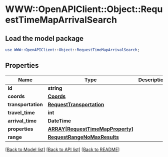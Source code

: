 # WWW::OpenAPIClient::Object::RequestTimeMapArrivalSearch

## Load the model package
```perl
use WWW::OpenAPIClient::Object::RequestTimeMapArrivalSearch;
```

## Properties
Name | Type | Description | Notes
------------ | ------------- | ------------- | -------------
**id** | **string** |  | 
**coords** | [**Coords**](Coords.md) |  | 
**transportation** | [**RequestTransportation**](RequestTransportation.md) |  | 
**travel_time** | **int** |  | 
**arrival_time** | **DateTime** |  | 
**properties** | [**ARRAY[RequestTimeMapProperty]**](RequestTimeMapProperty.md) |  | [optional] 
**range** | [**RequestRangeNoMaxResults**](RequestRangeNoMaxResults.md) |  | [optional] 

[[Back to Model list]](../README.md#documentation-for-models) [[Back to API list]](../README.md#documentation-for-api-endpoints) [[Back to README]](../README.md)


